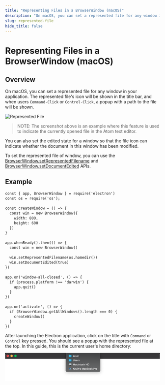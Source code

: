 ```yaml
---
title: "Representing Files in a BrowserWindow (macOS)"
description: "On macOS, you can set a represented file for any window in your application. The represented file's icon will be shown in the title bar, and when users Command-Click or Control-Click, a popup with a path to the file will be shown."
slug: represented-file
hide_title: false
---
```


# Representing Files in a BrowserWindow (macOS)

## Overview

On macOS, you can set a represented file for any window in your application.
The represented file's icon will be shown in the title bar, and when users
`Command-Click` or `Control-Click`, a popup with a path to the file will be
shown.

![Represented File][represented-image]

> NOTE: The screenshot above is an example where this feature is used to indicate the currently opened file in the Atom text editor.

You can also set the edited state for a window so that the file icon can
indicate whether the document in this window has been modified.

To set the represented file of window, you can use the
[BrowserWindow.setRepresentedFilename][setrepresentedfilename] and
[BrowserWindow.setDocumentEdited][setdocumentedited] APIs.

## Example

```fiddle docs/latest/fiddles/features/represented-file
const { app, BrowserWindow } = require('electron')
const os = require('os');

const createWindow = () => {
  const win = new BrowserWindow({
    width: 800,
    height: 600
  })
}

app.whenReady().then(() => {
  const win = new BrowserWindow()

  win.setRepresentedFilename(os.homedir())
  win.setDocumentEdited(true)
})

app.on('window-all-closed', () => {
  if (process.platform !== 'darwin') {
    app.quit()
  }
})

app.on('activate', () => {
  if (BrowserWindow.getAllWindows().length === 0) {
    createWindow()
  }
})
```

After launching the Electron application, click on the title with `Command` or
`Control` key pressed. You should see a popup with the represented file at the top.
In this guide, this is the current user's home directory:

![Represented file](../images/represented-file.png)

[represented-image]: https://cloud.githubusercontent.com/assets/639601/5082061/670a949a-6f14-11e4-987a-9aaa04b23c1d.png
[setrepresentedfilename]: latest/api/browser-window.md#winsetrepresentedfilenamefilename-macos
[setdocumentedited]: latest/api/browser-window.md#winsetdocumenteditededited-macos
